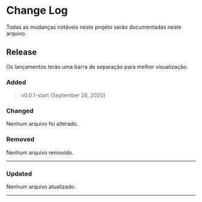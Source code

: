 # Change Log

Todas as mudanças notáveis neste projeto serão documentadas neste arquivo.

## Release

Os lançamentos terão uma barra de separação para melhor visualização.

### Added

> v0.0.1-start (September 28, 2020)

### Changed

Nenhum arquivo foi alterado.

### Removed

Nenhum arquivo removido.

---

### Updated

Nenhum arquivo atualizado.

---
